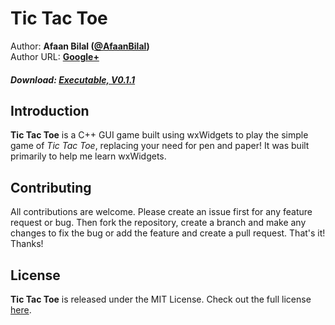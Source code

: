 Tic Tac Toe
==============

Author: **Afaan Bilal ([@AfaanBilal](https://github.com/AfaanBilal))**   
Author URL: **[Google+](https://google.com/+AfaanBilal)**

##### Download: [Executable, V0.1.1](https://afaan.ml/Tic-Tac-Toe/TicTacToe-cpp-GUI-Executable.zip)

## Introduction
**Tic Tac Toe** is a C++ GUI game built using wxWidgets to play the simple game of *Tic Tac Toe*, 
replacing your need for pen and paper! It was built primarily to help me learn wxWidgets.

## Contributing
All contributions are welcome. Please create an issue first for any feature request
or bug. Then fork the repository, create a branch and make any changes to fix the bug 
or add the feature and create a pull request. That's it!
Thanks!

## License
**Tic Tac Toe** is released under the MIT License.
Check out the full license [here](LICENSE).
